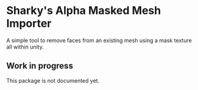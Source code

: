 ﻿# Sharky's Alpha Masked Mesh Importer

A simple tool to remove faces from an existing mesh using a mask texture all within unity.

## Work in progress

This package is not documented yet.
